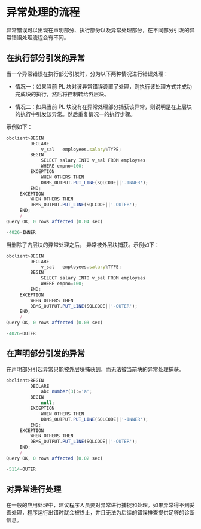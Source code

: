 异常处理的流程 
============================

异常错误可以出现在声明部分、执行部分以及异常处理部分，在不同部分引发的异常错误处理流程会有不同。

在执行部分引发的异常 
-------------------------------

当一个异常错误在执行部分引发时，分为以下两种情况进行错误处理：

* 情况一：如果当前 PL 块对该异常错误设置了处理，则执行该处理方式并成功完成块的执行，然后将控制转给外层块。

  

* 情况二：如果当前 PL 块没有在异常处理部分捕获该异常，则说明是在上层块的执行中引发该异常。然后重复情况一的执行步骤。

  




示例如下：

```javascript
obclient>BEGIN
         DECLARE
             v_sal   employees.salary%TYPE;
         BEGIN
             SELECT salary INTO v_sal FROM employees
             WHERE empno=100;
         EXCEPTION
             WHEN OTHERS THEN
             DBMS_OUTPUT.PUT_LINE(SQLCODE||'-INNER');
         END;
     EXCEPTION
         WHEN OTHERS THEN
         DBMS_OUTPUT.PUT_LINE(SQLCODE||'-OUTER');
     END;
     /
Query OK, 0 rows affected (0.04 sec)

-4026-INNER
```



当删除了内层块的异常处理之后， 异常被外层块捕获。示例如下：

```javascript
obclient>BEGIN
         DECLARE
             v_sal   employees.salary%TYPE;
         BEGIN
             SELECT salary INTO v_sal FROM employees
             WHERE empno=100;
         END;
     EXCEPTION
         WHEN OTHERS THEN
         DBMS_OUTPUT.PUT_LINE(SQLCODE||'-OUTER');
     END;
     /
Query OK, 0 rows affected (0.03 sec)

-4026-OUTER
```



在声明部分引发的异常 
-------------------------------

在声明部分引起异常只能被外层块捕获到，而无法被当前块的异常处理捕获。

```javascript
obclient>BEGIN
         DECLARE
             abc number(3):='a';
         BEGIN
             null;
         EXCEPTION
             WHEN OTHERS THEN
             DBMS_OUTPUT.PUT_LINE(SQLCODE||'-INNER');
         END;
     EXCEPTION
         WHEN OTHERS THEN
         DBMS_OUTPUT.PUT_LINE(SQLCODE||'-OUTER');
     END;
     /
Query OK, 0 rows affected (0.02 sec)

-5114-OUTER
```



对异常进行处理 
----------------------------

在一般的应用处理中，建议程序人员要对异常进行捕捉和处理。如果异常得不到妥善处理，程序运行出错时就会被终止，并且无法为后续的错误排查提供足够的诊断信息。
